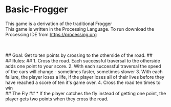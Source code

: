 # Basic-Frogger
This game is a derivation of the traditional Frogger
<br>
This game is written in the Processing Language. To run download the Processing IDE from https://processing.org

<br>
<br>
## Goal: Get to ten points by crossing to the otherside of the road. ##
<br>
## Rules: ##
1. Cross the road. Each successful traversal to the otherside adds one point to your score. 
2. With each successful traversal the speed of the cars will change - sometimes faster, sometimes slower
3. With each failure, the player loses a life, if the player loses all of their lives before they have reached a score of ten it's game over.
4. Cross the road ten times to win
<br>
## The Fly ##
* If the player catches the fly instead of getting one point, the player gets two points when they cross the road. 
